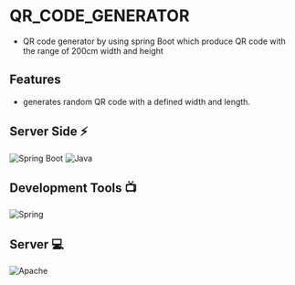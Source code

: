 
# QR_CODE_GENERATOR



- QR code generator by using spring Boot which produce QR code with the range of 200cm width and height 

## Features
- generates random QR code with a defined width and length.






## Server Side ⚡

![Spring Boot](https://img.shields.io/static/v1?style=for-the-badge&message=Spring+Boot&color=6DB33F&logo=Spring+Boot&logoColor=FFFFFF&label=)
![Java](https://img.shields.io/static/v1?style=for-the-badge&message=Java&color=007396&logo=Java&logoColor=FFFFFF&label=)


## Development Tools 📺

![Spring](https://img.shields.io/static/v1?style=for-the-badge&message=Spring+Tool+Suit&color=6DB33F&logo=Spring&logoColor=FFFFFF&label=)

## Server 💻

![Apache](https://img.shields.io/badge/apache-%23D42029.svg?logo=apache&logoColor=white)








